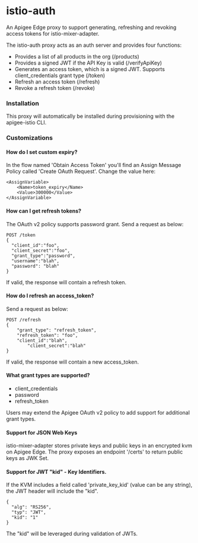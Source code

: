 # istio-auth

An Apigee Edge proxy to support generating, refreshing and revoking access tokens for istio-mixer-adapter.

The istio-auth proxy acts as an auth server and provides four functions:

* Provides a list of all products in the org (/products)
* Provides a signed JWT if the API Key is valid (/verifyApiKey)
* Generates an access token, which is a signed JWT. Supports client_credentials grant type (/token)
* Refresh an access token (/refresh)
* Revoke a refresh token (/revoke)

### Installation

This proxy will automatically be installed during provisioning with the apigee-istio CLI.

### Customizations

#### How do I set custom expiry?

In the flow named 'Obtain Access Token' you'll find an Assign Message Policy called 'Create OAuth Request'. 
Change the value here:

    <AssignVariable>
        <Name>token_expiry</Name>
        <Value>300000</Value>
    </AssignVariable>


#### How can I get refresh tokens?

The OAuth v2 policy supports password grant. Send a request as below:

    POST /token
    {
      "client_id":"foo",
      "client_secret":"foo",
      "grant_type":"password",
      "username":"blah",
      "password": "blah"
    }

If valid, the response will contain a refresh token.

#### How do I refresh an access_token?

Send a request as below:

    POST /refresh
    {
        "grant_type": "refresh_token",
        "refresh_token": "foo",
        "client_id":"blah",
            "client_secret":"blah"
    }

If valid, the response will contain a new access_token.

#### What grant types are supported?

* client_credentials
* password
* refresh_token

Users may extend the Apigee OAuth v2 policy to add support for additional grant types.

#### Support for JSON Web Keys

istio-mixer-adapter stores private keys and public keys in an encrypted kvm on Apigee Edge. 
The proxy exposes an endpoint '/certs' to return public keys as JWK Set.

#### Support for JWT "kid" - Key Identifiers. 

If the KVM includes a field called 'private_key_kid' (value can be any string), the JWT header will include the "kid".

    {
      "alg": "RS256",
      "typ": "JWT",
      "kid": "1"
    }

The "kid" will be leveraged during validation of JWTs.
